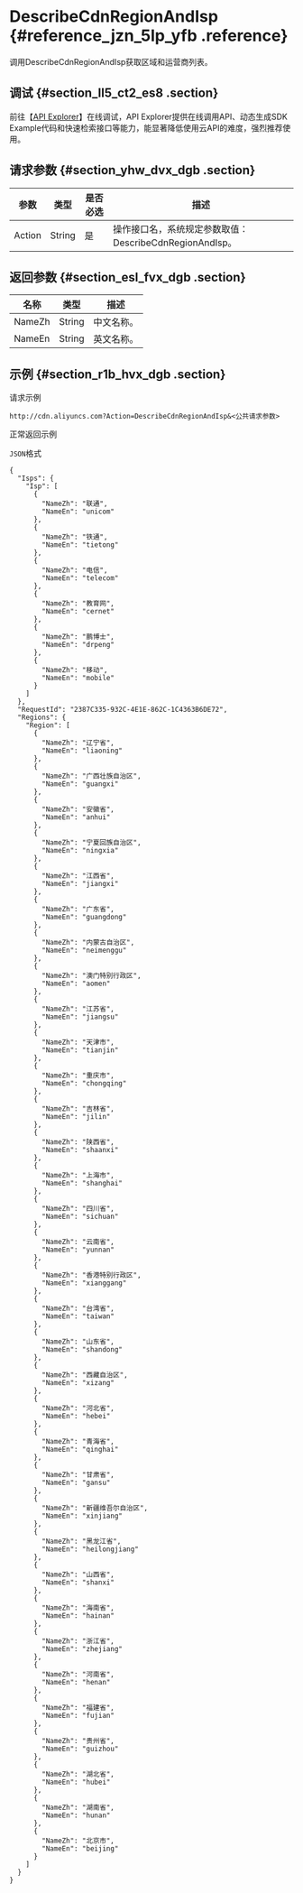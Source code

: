 # DescribeCdnRegionAndIsp {#reference_jzn_5lp_yfb .reference}

调用DescribeCdnRegionAndIsp获取区域和运营商列表。

## 调试 {#section_ll5_ct2_es8 .section}

前往【[API Explorer](https://api.aliyun.com/#/?product=Cdn&api=DescribeCdnRegionAndIsp)】在线调试，API Explorer提供在线调用API、动态生成SDK Example代码和快速检索接口等能力，能显著降低使用云API的难度，强烈推荐使用。

## 请求参数 {#section_yhw_dvx_dgb .section}

|参数|类型|是否必选|描述|
|--|--|----|--|
|Action|String|是|操作接口名，系统规定参数取值：DescribeCdnRegionAndIsp。|

## 返回参数 {#section_esl_fvx_dgb .section}

|名称|类型|描述|
|--|--|--|
|NameZh|String|中文名称。|
|NameEn|String|英文名称。|

## 示例 {#section_r1b_hvx_dgb .section}

请求示例

``` {#codeblock_cip_ens_0si}
http://cdn.aliyuncs.com?Action=DescribeCdnRegionAndIsp&<公共请求参数>
```

正常返回示例

`JSON`格式

``` {#codeblock_o96_74o_g13}
{
  "Isps": {
    "Isp": [
      {
        "NameZh": "联通",
        "NameEn": "unicom"
      },
      {
        "NameZh": "铁通",
        "NameEn": "tietong"
      },
      {
        "NameZh": "电信",
        "NameEn": "telecom"
      },
      {
        "NameZh": "教育网",
        "NameEn": "cernet"
      },
      {
        "NameZh": "鹏博士",
        "NameEn": "drpeng"
      },
      {
        "NameZh": "移动",
        "NameEn": "mobile"
      }
    ]
  },
  "RequestId": "2387C335-932C-4E1E-862C-1C4363B6DE72",
  "Regions": {
    "Region": [
      {
        "NameZh": "辽宁省",
        "NameEn": "liaoning"
      },
      {
        "NameZh": "广西壮族自治区",
        "NameEn": "guangxi"
      },
      {
        "NameZh": "安徽省",
        "NameEn": "anhui"
      },
      {
        "NameZh": "宁夏回族自治区",
        "NameEn": "ningxia"
      },
      {
        "NameZh": "江西省",
        "NameEn": "jiangxi"
      },
      {
        "NameZh": "广东省",
        "NameEn": "guangdong"
      },
      {
        "NameZh": "内蒙古自治区",
        "NameEn": "neimenggu"
      },
      {
        "NameZh": "澳门特别行政区",
        "NameEn": "aomen"
      },
      {
        "NameZh": "江苏省",
        "NameEn": "jiangsu"
      },
      {
        "NameZh": "天津市",
        "NameEn": "tianjin"
      },
      {
        "NameZh": "重庆市",
        "NameEn": "chongqing"
      },
      {
        "NameZh": "吉林省",
        "NameEn": "jilin"
      },
      {
        "NameZh": "陕西省",
        "NameEn": "shaanxi"
      },
      {
        "NameZh": "上海市",
        "NameEn": "shanghai"
      },
      {
        "NameZh": "四川省",
        "NameEn": "sichuan"
      },
      {
        "NameZh": "云南省",
        "NameEn": "yunnan"
      },
      {
        "NameZh": "香港特别行政区",
        "NameEn": "xianggang"
      },
      {
        "NameZh": "台湾省",
        "NameEn": "taiwan"
      },
      {
        "NameZh": "山东省",
        "NameEn": "shandong"
      },
      {
        "NameZh": "西藏自治区",
        "NameEn": "xizang"
      },
      {
        "NameZh": "河北省",
        "NameEn": "hebei"
      },
      {
        "NameZh": "青海省",
        "NameEn": "qinghai"
      },
      {
        "NameZh": "甘肃省",
        "NameEn": "gansu"
      },
      {
        "NameZh": "新疆维吾尔自治区",
        "NameEn": "xinjiang"
      },
      {
        "NameZh": "黑龙江省",
        "NameEn": "heilongjiang"
      },
      {
        "NameZh": "山西省",
        "NameEn": "shanxi"
      },
      {
        "NameZh": "海南省",
        "NameEn": "hainan"
      },
      {
        "NameZh": "浙江省",
        "NameEn": "zhejiang"
      },
      {
        "NameZh": "河南省",
        "NameEn": "henan"
      },
      {
        "NameZh": "福建省",
        "NameEn": "fujian"
      },
      {
        "NameZh": "贵州省",
        "NameEn": "guizhou"
      },
      {
        "NameZh": "湖北省",
        "NameEn": "hubei"
      },
      {
        "NameZh": "湖南省",
        "NameEn": "hunan"
      },
      {
        "NameZh": "北京市",
        "NameEn": "beijing"
      }
    ]
  }
}
```


